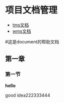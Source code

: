 # 项目文档管理

- [tms文档](tms/)
- [wms文档](wms/)




#这是document的帮助文档

## 第一章

### 第一节

**hello**

good idea222333444

